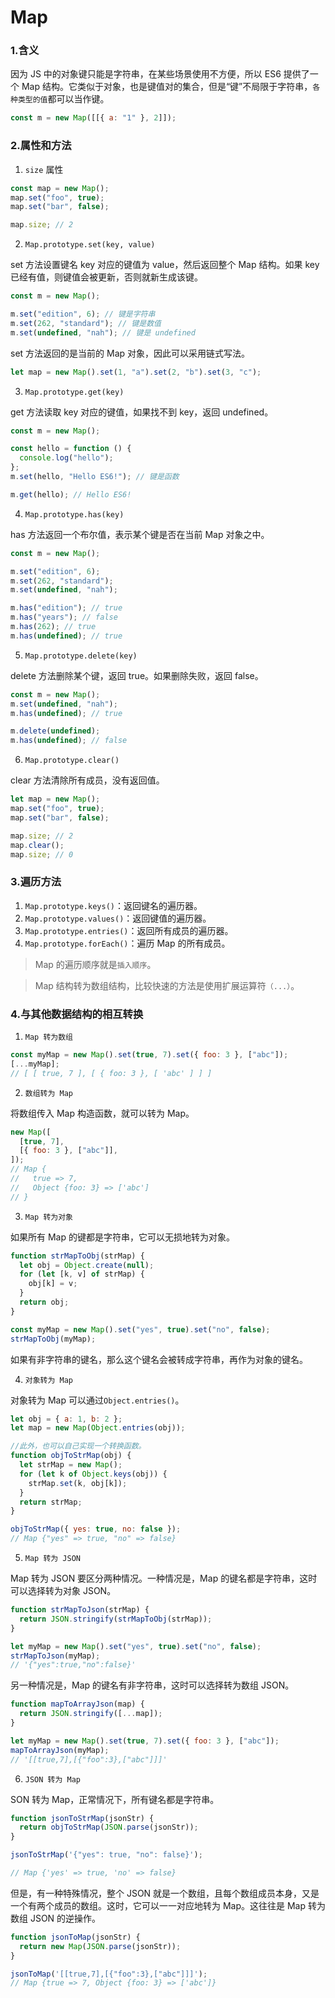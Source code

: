 # Map

### 1.含义

因为 JS 中的对象键只能是字符串，在某些场景使用不方便，所以 ES6 提供了一个 Map 结构。它类似于对象，也是键值对的集合，但是“键”不局限于字符串，`各种类型的值`都可以当作键。

```js
const m = new Map([[{ a: "1" }, 2]]);
```

### 2.属性和方法

1. `size` 属性

```js
const map = new Map();
map.set("foo", true);
map.set("bar", false);

map.size; // 2
```

2. `Map.prototype.set(key, value)`

set 方法设置键名 key 对应的键值为 value，然后返回整个 Map 结构。如果 key 已经有值，则键值会被更新，否则就新生成该键。

```js
const m = new Map();

m.set("edition", 6); // 键是字符串
m.set(262, "standard"); // 键是数值
m.set(undefined, "nah"); // 键是 undefined
```

set 方法返回的是当前的 Map 对象，因此可以采用链式写法。

```js
let map = new Map().set(1, "a").set(2, "b").set(3, "c");
```

3. `Map.prototype.get(key)`

get 方法读取 key 对应的键值，如果找不到 key，返回 undefined。

```js
const m = new Map();

const hello = function () {
  console.log("hello");
};
m.set(hello, "Hello ES6!"); // 键是函数

m.get(hello); // Hello ES6!
```

4. `Map.prototype.has(key)`

has 方法返回一个布尔值，表示某个键是否在当前 Map 对象之中。

```js
const m = new Map();

m.set("edition", 6);
m.set(262, "standard");
m.set(undefined, "nah");

m.has("edition"); // true
m.has("years"); // false
m.has(262); // true
m.has(undefined); // true
```

5. `Map.prototype.delete(key)`

delete 方法删除某个键，返回 true。如果删除失败，返回 false。

```js
const m = new Map();
m.set(undefined, "nah");
m.has(undefined); // true

m.delete(undefined);
m.has(undefined); // false
```

6. `Map.prototype.clear()`

clear 方法清除所有成员，没有返回值。

```js
let map = new Map();
map.set("foo", true);
map.set("bar", false);

map.size; // 2
map.clear();
map.size; // 0
```

### 3.遍历方法

1. `Map.prototype.keys()`：返回键名的遍历器。
2. `Map.prototype.values()`：返回键值的遍历器。
3. `Map.prototype.entries()`：返回所有成员的遍历器。
4. `Map.prototype.forEach()`：遍历 Map 的所有成员。

> Map 的遍历顺序就是`插入顺序`。

> Map 结构转为数组结构，比较快速的方法是使用扩展运算符`（...）`。

### 4.与其他数据结构的相互转换

1. `Map 转为数组`

```js
const myMap = new Map().set(true, 7).set({ foo: 3 }, ["abc"]);
[...myMap];
// [ [ true, 7 ], [ { foo: 3 }, [ 'abc' ] ] ]
```

2. `数组转为 Map`

将数组传入 Map 构造函数，就可以转为 Map。

```js
new Map([
  [true, 7],
  [{ foo: 3 }, ["abc"]],
]);
// Map {
//   true => 7,
//   Object {foo: 3} => ['abc']
// }
```

3. `Map 转为对象`

如果所有 Map 的键都是字符串，它可以无损地转为对象。

```js
function strMapToObj(strMap) {
  let obj = Object.create(null);
  for (let [k, v] of strMap) {
    obj[k] = v;
  }
  return obj;
}

const myMap = new Map().set("yes", true).set("no", false);
strMapToObj(myMap);
```

如果有非字符串的键名，那么这个键名会被转成字符串，再作为对象的键名。

4. `对象转为 Map`

对象转为 Map 可以通过`Object.entries()`。

```js
let obj = { a: 1, b: 2 };
let map = new Map(Object.entries(obj));

//此外，也可以自己实现一个转换函数。
function objToStrMap(obj) {
  let strMap = new Map();
  for (let k of Object.keys(obj)) {
    strMap.set(k, obj[k]);
  }
  return strMap;
}

objToStrMap({ yes: true, no: false });
// Map {"yes" => true, "no" => false}
```

5. `Map 转为 JSON`

Map 转为 JSON 要区分两种情况。一种情况是，Map 的键名都是字符串，这时可以选择转为对象 JSON。

```js
function strMapToJson(strMap) {
  return JSON.stringify(strMapToObj(strMap));
}

let myMap = new Map().set("yes", true).set("no", false);
strMapToJson(myMap);
// '{"yes":true,"no":false}'
```

另一种情况是，Map 的键名有非字符串，这时可以选择转为数组 JSON。

```js
function mapToArrayJson(map) {
  return JSON.stringify([...map]);
}

let myMap = new Map().set(true, 7).set({ foo: 3 }, ["abc"]);
mapToArrayJson(myMap);
// '[[true,7],[{"foo":3},["abc"]]]'
```

6. `JSON 转为 Map`

SON 转为 Map，正常情况下，所有键名都是字符串。

```js
function jsonToStrMap(jsonStr) {
  return objToStrMap(JSON.parse(jsonStr));
}

jsonToStrMap('{"yes": true, "no": false}');

// Map {'yes' => true, 'no' => false}
```

但是，有一种特殊情况，整个 JSON 就是一个数组，且每个数组成员本身，又是一个有两个成员的数组。这时，它可以一一对应地转为 Map。这往往是 Map 转为数组 JSON 的逆操作。

```js
function jsonToMap(jsonStr) {
  return new Map(JSON.parse(jsonStr));
}

jsonToMap('[[true,7],[{"foo":3},["abc"]]]');
// Map {true => 7, Object {foo: 3} => ['abc']}
```

